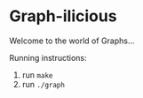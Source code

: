 # Graph-ilicious

Welcome to the world of Graphs...

Running instructions:

1. run `make`
2. run `./graph`
